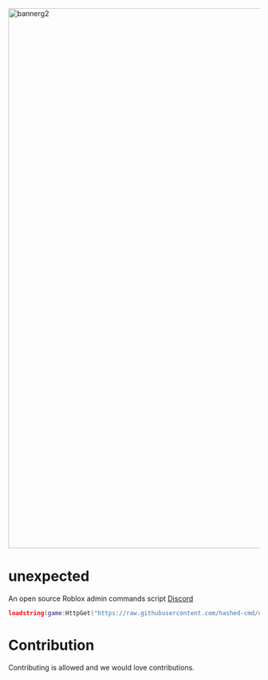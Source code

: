 <img width="1920" height="1080" alt="bannerg2" src="https://github.com/user-attachments/assets/6035addb-2b71-4c56-b2b2-8eeeb8c8a686" />

# unexpected
An open source Roblox admin commands script [Discord](https://discord.gg/NS76jUAZE2)
```lua
loadstring(game:HttpGet("https://raw.githubusercontent.com/hashed-cmd/unexpected-cmd/refs/heads/main/source",true))()
```

# Contribution
Contributing is allowed and we would love contributions.
